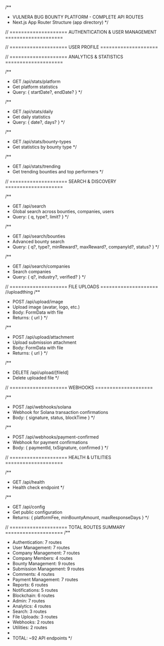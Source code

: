 /**
 * VULNERA BUG BOUNTY PLATFORM - COMPLETE API ROUTES
 * Next.js App Router Structure (app directory)
 */

// ==================== AUTHENTICATION & USER MANAGEMENT ====================
<!-- 
/**
 * POST /api/auth/register
 * Register a new user (bounty hunter or company admin)
 * Body: { email, username, password, role, walletAddress? }
 */

/**
 * POST /api/auth/login
 * Login user with email/password
 * Body: { email, password }
 * Returns: { user, token }
 */

/**
 * POST /api/auth/logout
 * Logout current user
 */

/**
 * POST /api/auth/verify-wallet
 * Verify Solana wallet ownership
 * Body: { walletAddress, signature }
 */

/**
 * POST /api/auth/forgot-password
 * Request password reset email
 * Body: { email }
 */

/**
 * POST /api/auth/reset-password
 * Reset password with token
 * Body: { token, newPassword }
 */

/**
 * GET /api/auth/me
 * Get current authenticated user
 */ -->

// ==================== USER PROFILE ====================
<!-- 
/**
 * GET /api/users/[userId]
 * Get user profile by ID
 */

/**
 * PATCH /api/users/[userId]
 * Update user profile
 * Body: { fullName?, bio?, avatarUrl?, country?, socialLinks? }
 */

/**
 * GET /api/users/[userId]/stats
 * Get user statistics (earnings, bounties, reputation)
 */

/**
 * GET /api/users/[userId]/submissions
 * Get user's submission history
 * Query: { status?, limit?, offset? }
 */

/**
 * GET /api/users/leaderboard
 * Get top bounty hunters leaderboard
 * Query: { limit?, timeframe? }
 */

/**
 * PATCH /api/users/[userId]/wallet
 * Update wallet address
 * Body: { walletAddress, signature }
 */ -->
<!-- 
// ==================== COMPANY MANAGEMENT ====================

/**
 * POST /api/companies
 * Create a new company
 * Body: { name, description, website, walletAddress, industry?, companySize? }
 */

/**
 * GET /api/companies
 * Get all companies (with pagination and filters)
 * Query: { search?, verified?, active?, limit?, offset? }
 */

/**
 * GET /api/companies/[companyId]
 * Get company details
 */

/**
 * PATCH /api/companies/[companyId]
 * Update company details
 * Body: { name?, description?, website?, logoUrl?, industry? }
 */

/**
 * DELETE /api/companies/[companyId]
 * Delete/deactivate company
 */

/**
 * GET /api/companies/[companyId]/stats
 * Get company statistics
 */

/**
 * GET /api/companies/[companyId]/bounties
 * Get all bounties for a company
 * Query: { status?, type?, limit?, offset? }
 */ -->
<!-- 
// ==================== COMPANY MEMBERS ====================

/**
 * POST /api/companies/[companyId]/members
 * Invite/add a member to company
 * Body: { userId, role, permissions }
 */

/**
 * GET /api/companies/[companyId]/members
 * Get all company members
 */

/**
 * PATCH /api/companies/[companyId]/members/[memberId]
 * Update member role and permissions
 * Body: { role?, permissions? }
 */

/**
 * DELETE /api/companies/[companyId]/members/[memberId]
 * Remove member from company
 */ -->
<!-- 
// ==================== BOUNTY MANAGEMENT ====================

/**
 * POST /api/bounties
 * Create a new bounty
 * Body: { companyId, title, description, bountyType, rewardAmount, targetUrl?,
 *         inScope[], outOfScope[], requirements, guidelines?, startsAt?, endsAt? }
 */

/**
 * GET /api/bounties
 * Get all bounties (public listing with filters)
 * Query: { type?, status?, companyId?, search?, minReward?, maxReward?, limit?, offset? }
 */

/**
 * GET /api/bounties/[bountyId]
 * Get bounty details
 */

/**
 * PATCH /api/bounties/[bountyId]
 * Update bounty details
 * Body: { title?, description?, status?, rewardAmount?, requirements? }
 */

/**
 * DELETE /api/bounties/[bountyId]
 * Delete/close bounty
 */

/**
 * POST /api/bounties/[bountyId]/fund
 * Fund bounty via smart contract
 * Body: { txSignature, escrowAddress }
 */

/**
 * POST /api/bounties/[bountyId]/close
 * Close bounty and withdraw remaining funds
 * Body: { txSignature }
 */

/**
 * GET /api/bounties/[bountyId]/submissions
 * Get all submissions for a bounty
 * Query: { status?, limit?, offset? }
 */

/**
 * GET /api/bounties/[bountyId]/stats
 * Get bounty statistics
 */ -->
<!-- 
// ==================== SUBMISSION MANAGEMENT ====================

/**
 * POST /api/submissions
 * Submit a bug report
 * Body: { bountyId, title, description, bountyType, vulnerabilityType,
 *         stepsToReproduce, impact, proofOfConcept?, attachments[] }
 */

/**
 * GET /api/submissions
 * Get submissions (with filters)
 * Query: { bountyId?, userId?, companyId?, status?, limit?, offset? }
 */

/**
 * GET /api/submissions/[submissionId]
 * Get submission details
 */

/**
 * PATCH /api/submissions/[submissionId]
 * Update submission (only by author before review)
 * Body: { title?, description?, stepsToReproduce?, impact? }
 */

/**
 * DELETE /api/submissions/[submissionId]
 * Delete submission (only by author, only if pending)
 */

/**
 * POST /api/submissions/[submissionId]/review
 * Review a submission (company only)
 * Body: { status, reviewNotes?, rejectionReason?, rewardAmount? }
 */

/**
 * POST /api/submissions/[submissionId]/approve
 * Approve submission and trigger payment
 * Body: { rewardAmount }
 */

/**
 * POST /api/submissions/[submissionId]/reject
 * Reject submission with reason
 * Body: { rejectionReason }
 */

/**
 * POST /api/submissions/[submissionId]/request-info
 * Request more information from submitter
 * Body: { message }
 */

/**
 * POST /api/submissions/[submissionId]/ai-analyze
 * Trigger AI analysis for spam/duplicate detection
 * Returns: { aiSpamScore, aiDuplicateScore, aiAnalysisResult }
 */ -->

<!-- // ==================== COMMENTS ====================

/**
 * POST /api/submissions/[submissionId]/comments
 * Add comment to submission
 * Body: { content, isInternal? }
 */

/**
 * GET /api/submissions/[submissionId]/comments
 * Get all comments for a submission
 * Query: { includeInternal? }
 */

/**
 * PATCH /api/comments/[commentId]
 * Update comment
 * Body: { content }
 */

/**
 * DELETE /api/comments/[commentId]
 * Delete comment
 */ -->

<!-- // ==================== PAYMENT MANAGEMENT ====================

/**
 * POST /api/payments
 * Process payment for approved submission
 * Body: { submissionId, txSignature, amount }
 */

/**
 * GET /api/payments
 * Get payment history
 * Query: { userId?, companyId?, status?, limit?, offset? }
 */

/**
 * GET /api/payments/[paymentId]
 * Get payment details
 */

/**
 * POST /api/payments/[paymentId]/verify
 * Verify blockchain transaction
 * Returns: { confirmed, confirmations }
 */

/**
 * GET /api/payments/user/[userId]
 * Get user's payment history
 */

/**
 * GET /api/payments/company/[companyId]
 * Get company's payment history
 */ -->
<!-- 
// ==================== REPORTS & ACCOUNTABILITY ====================

/**
 * POST /api/reports
 * Create a report (late response, unfair rejection, etc.)
 * Body: { type, submissionId?, reportedUserId?, reportedCompanyId?,
 *         title, description, evidence[] }
 */

/**
 * GET /api/reports
 * Get all reports (admin/filtered by user)
 * Query: { status?, type?, reporterId?, limit?, offset? }
 */

/**
 * GET /api/reports/[reportId]
 * Get report details
 */

/**
 * PATCH /api/reports/[reportId]
 * Update report status (admin only)
 * Body: { status, resolution?, actionTaken? }
 */

/**
 * POST /api/reports/[reportId]/resolve
 * Resolve a report (admin only)
 * Body: { resolution, actionTaken }
 */

/**
 * GET /api/reports/submission/[submissionId]
 * Get reports related to a submission
 */ -->
<!-- 
// ==================== NOTIFICATIONS ====================

/**
 * GET /api/notifications
 * Get user notifications
 * Query: { isRead?, limit?, offset? }
 */

/**
 * GET /api/notifications/unread-count
 * Get count of unread notifications
 */

/**
 * PATCH /api/notifications/[notificationId]
 * Mark notification as read
 */

/**
 * POST /api/notifications/mark-all-read
 * Mark all notifications as read
 */

/**
 * DELETE /api/notifications/[notificationId]
 * Delete notification
 */ -->
<!-- 
// ==================== BLOCKCHAIN INTEGRATION ====================

/**
 * POST /api/blockchain/verify-wallet
 * Verify wallet ownership via signature
 * Body: { walletAddress, signature, message }
 */

/**
 * POST /api/blockchain/create-escrow
 * Create escrow account for bounty
 * Body: { bountyId, amount }
 * Returns: { escrowAddress, txSignature }
 */

/**
 * POST /api/blockchain/release-payment
 * Release payment from escrow
 * Body: { submissionId, escrowAddress, recipientWallet, amount }
 * Returns: { txSignature }
 */

/**
 * POST /api/blockchain/withdraw-escrow
 * Withdraw remaining funds from closed bounty
 * Body: { bountyId, escrowAddress }
 * Returns: { txSignature, amount }
 */

/**
 * GET /api/blockchain/transaction/[signature]
 * Get transaction status and details
 */

/**
 * POST /api/blockchain/verify-transaction
 * Verify transaction on Solana
 * Body: { signature }
 * Returns: { confirmed, blockTime, status }
 */ -->
<!-- 
// ==================== ADMIN ROUTES ====================

/**
 * GET /api/admin/users
 * Get all users with filters (admin only)
 * Query: { role?, status?, search?, limit?, offset? }
 */

/**
 * PATCH /api/admin/users/[userId]
 * Update user status (suspend, ban, activate)
 * Body: { status, reason? }
 */

/**
 * GET /api/admin/companies
 * Get all companies (admin only)
 * Query: { verified?, active?, limit?, offset? }
 */

/**
 * POST /api/admin/companies/[companyId]/verify
 * Verify a company (admin only)
 */

/**
 * GET /api/admin/reports
 * Get all reports (admin only)
 * Query: { status?, type?, limit?, offset? }
 */

/**
 * GET /api/admin/stats
 * Get platform-wide statistics
 */

/**
 * GET /api/admin/audit-logs
 * Get audit logs
 * Query: { userId?, entityType?, action?, startDate?, endDate?, limit?, offset? }
 */ -->

// ==================== ANALYTICS & STATISTICS ====================

/**
 * GET /api/stats/platform
 * Get platform statistics
 * Query: { startDate?, endDate? }
 */

/**
 * GET /api/stats/daily
 * Get daily statistics
 * Query: { date?, days? }
 */

/**
 * GET /api/stats/bounty-types
 * Get statistics by bounty type
 */

/**
 * GET /api/stats/trending
 * Get trending bounties and top performers
 */

// ==================== SEARCH & DISCOVERY ====================

/**
 * GET /api/search
 * Global search across bounties, companies, users
 * Query: { q, type?, limit? }
 */

/**
 * GET /api/search/bounties
 * Advanced bounty search
 * Query: { q?, type?, minReward?, maxReward?, companyId?, status? }
 */

/**
 * GET /api/search/companies
 * Search companies
 * Query: { q?, industry?, verified? }
 */

// ==================== FILE UPLOADS ====================
//uploadthing
/**
 * POST /api/upload/image
 * Upload image (avatar, logo, etc.)
 * Body: FormData with file
 * Returns: { url }
 */

/**
 * POST /api/upload/attachment
 * Upload submission attachment
 * Body: FormData with file
 * Returns: { url }
 */

/**
 * DELETE /api/upload/[fileId]
 * Delete uploaded file
 */

// ==================== WEBHOOKS ====================

/**
 * POST /api/webhooks/solana
 * Webhook for Solana transaction confirmations
 * Body: { signature, status, blockTime }
 */

/**
 * POST /api/webhooks/payment-confirmed
 * Webhook for payment confirmations
 * Body: { paymentId, txSignature, confirmed }
 */

// ==================== HEALTH & UTILITIES ====================

/**
 * GET /api/health
 * Health check endpoint
 */

/**
 * GET /api/config
 * Get public configuration
 * Returns: { platformFee, minBountyAmount, maxResponseDays }
 */

// ==================== TOTAL ROUTES SUMMARY ====================
/**
 * Authentication: 7 routes
 * User Management: 7 routes
 * Company Management: 7 routes
 * Company Members: 4 routes
 * Bounty Management: 9 routes
 * Submission Management: 9 routes
 * Comments: 4 routes
 * Payment Management: 7 routes
 * Reports: 6 routes
 * Notifications: 5 routes
 * Blockchain: 6 routes
 * Admin: 7 routes
 * Analytics: 4 routes
 * Search: 3 routes
 * File Uploads: 3 routes
 * Webhooks: 2 routes
 * Utilities: 2 routes
 *
 * TOTAL: ~92 API endpoints
 */
